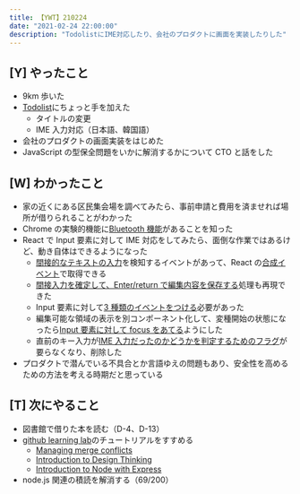 ```yaml
---
title: 【YWT】210224
date: "2021-02-24 22:00:00"
description: "TodolistにIME対応したり、会社のプロダクトに画面を実装したりした"
---
```


## [Y] やったこと

- 9km 歩いた
- [Todolist](https://todolist.expfrom.me/)にちょっと手を加えた
  - タイトルの変更
  - IME 入力対応（日本語、韓国語）
- 会社のプロダクトの画面実装をはじめた
- JavaScript の型保全問題をいかに解消するかについて CTO と話をした

## [W] わかったこと

- 家の近くにある区民集会場を調べてみたら、事前申請と費用を済ませれば場所が借りられることがわかった
- Chrome の実験的機能に[Bluetooth 機能](https://developer.mozilla.org/ja/docs/Web/API/Bluetooth)があることを知った
- React で Input 要素に対して IME 対応をしてみたら、面倒な作業ではあるけど、動き自体はできるようになった
  - [間接的なテキストの入力](https://developer.mozilla.org/ja/docs/Web/API/CompositionEvent)を検知するイベントがあって、React の[合成イベント](https://ja.reactjs.org/docs/events.html)で取得できる
  - [間接入力を確定して、Enter/return で編集内容を保存する](https://github.com/LeeDDHH/react-typescript-todolist/commit/002249395999f2e7801b3ae78ecc84b258666471#diff-1b23978220b5ff2b7d58ed4642d215b8bf9c7edaa55828531df2701fdd61289cR78)処理も再現できた
  - Input 要素に対して[3 種類のイベントをつける](https://github.com/LeeDDHH/react-typescript-todolist/commit/002249395999f2e7801b3ae78ecc84b258666471#diff-1b23978220b5ff2b7d58ed4642d215b8bf9c7edaa55828531df2701fdd61289cR107)必要があった
  - 編集可能な領域の表示を別コンポーネント化して、変種開始の状態になったら[Input 要素に対して focus をあてる](https://github.com/LeeDDHH/react-typescript-todolist/commit/de093dac5963936d7fc7d0c23e3c8bc4123060e8#diff-e1edc91d3e6d807fc4d0df3c03670fd88bf625d91002757f82bfa70d17294fbeR19)ようにした
  - 直前のキー入力が[IME 入力だったのかどうかを判定するためのフラグ](https://github.com/LeeDDHH/react-typescript-todolist/commit/de093dac5963936d7fc7d0c23e3c8bc4123060e8#diff-1b23978220b5ff2b7d58ed4642d215b8bf9c7edaa55828531df2701fdd61289cL32)が要らなくなり、削除した
- プロダクトで潜んでいる不具合とか言語ゆえの問題もあり、安全性を高めるための方法を考える時期だと思っている

## [T] 次にやること

- 図書館で借りた本を読む（D-4、D-13）
- [github learning lab](https://lab.github.com/githubtraining)のチュートリアルをすすめる
  - [Managing merge conflicts](https://lab.github.com/githubtraining/managing-merge-conflicts)
  - [Introduction to Design Thinking](https://lab.github.com/githubtraining/introduction-to-design-thinking)
  - [Introduction to Node with Express](https://lab.github.com/everydeveloper/introduction-to-node-with-express)
- node.js 関連の積読を解消する（69/200）
